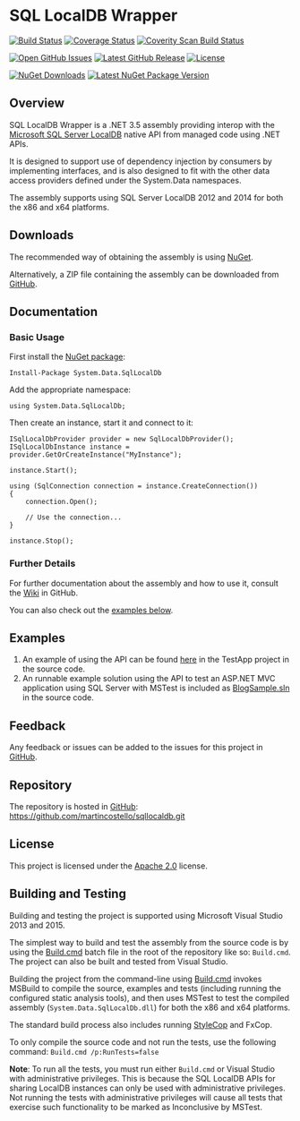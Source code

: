 # SQL LocalDB Wrapper

[![Build Status](https://ci.appveyor.com/api/projects/status/github/martincostello/sqllocaldb?branch=master&svg=true)](https://ci.appveyor.com/project/martincostello/sqllocaldb) [![Coverage Status](https://coveralls.io/repos/martincostello/sqllocaldb/badge.svg?branch=master)](https://coveralls.io/r/martincostello/sqllocaldb?branch=master) [![Coverity Scan Build Status](https://scan.coverity.com/projects/2424/badge.svg)](https://scan.coverity.com/projects/2424)

[![Open GitHub Issues](https://img.shields.io/github/issues/martincostello/sqllocaldb.svg?label=Open%20Issues)](https://github.com/martincostello/sqllocaldb/issues) [![Latest GitHub Release](https://img.shields.io/github/release/martincostello/sqllocaldb.svg?label=Latest%20Release)](https://github.com/martincostello/sqllocaldb/releases/latest) [![License](https://img.shields.io/github/license/martincostello/sqllocaldb.svg?label=License)](https://github.com/martincostello/sqllocaldb/blob/master/license.txt)

[![NuGet Downloads](https://img.shields.io/nuget/dt/System.Data.SqlLocalDb.svg?label=NuGet%20Downloads)](http://www.nuget.org/packages/System.Data.SqlLocalDb/) [![Latest NuGet Package Version](https://img.shields.io/nuget/v/System.Data.SqlLocalDb.svg?label=Latest%20NuGet%20Package)](http://www.nuget.org/packages/System.Data.SqlLocalDb/)

## Overview

SQL LocalDB Wrapper is a .NET 3.5 assembly providing interop with the [Microsoft SQL Server LocalDB](http://msdn.microsoft.com/en-us/library/hh510202.aspx) native API from managed code using .NET APIs.

It is designed to support use of dependency injection by consumers by implementing interfaces, and is also designed to fit with the other data access providers defined under the System.Data namespaces.

The assembly supports using SQL Server LocalDB 2012 and 2014 for both the x86 and x64 platforms.

## Downloads

The recommended way of obtaining the assembly is using [NuGet](https://www.nuget.org/packages/System.Data.SqlLocalDb).

Alternatively, a ZIP file containing the assembly can be downloaded from [GitHub](https://github.com/martincostello/sqllocaldb/releases/latest).

## Documentation

### Basic Usage

First install the [NuGet package](https://www.nuget.org/packages/System.Data.SqlLocalDb/):

```Install-Package System.Data.SqlLocalDb```

Add the appropriate namespace:

```
using System.Data.SqlLocalDb;
```

Then create an instance, start it and connect to it:

```
ISqlLocalDbProvider provider = new SqlLocalDbProvider();
ISqlLocalDbInstance instance = provider.GetOrCreateInstance("MyInstance");

instance.Start();

using (SqlConnection connection = instance.CreateConnection())
{
    connection.Open();

    // Use the connection...
}

instance.Stop();
```

### Further Details

For further documentation about the assembly and how to use it, consult the [Wiki](https://github.com/martincostello/sqllocaldb/wiki) in GitHub.

You can also check out the [examples below](https://github.com/martincostello/sqllocaldb#examples).

## Examples

  1. An example of using the API can be found [here](https://github.com/martincostello/sqllocaldb/blob/master/src/TestApp/Program.cs) in the TestApp project in the source code.
  1. An runnable example solution using the API to test an ASP.NET MVC application using SQL Server with MSTest is included as [BlogSample.sln](https://github.com/martincostello/sqllocaldb/blob/master/src/BlogSample.sln) in the source code.

## Feedback

Any feedback or issues can be added to the issues for this project in [GitHub](https://github.com/martincostello/sqllocaldb/issues).

## Repository

The repository is hosted in [GitHub](https://github.com/martincostello/sqllocaldb): https://github.com/martincostello/sqllocaldb.git

## License

This project is licensed under the [Apache 2.0](http://www.apache.org/licenses/LICENSE-2.0.txt) license.

## Building and Testing

Building and testing the project is supported using Microsoft Visual Studio 2013 and 2015.

The simplest way to build and test the assembly from the source code is by using the [Build.cmd](https://github.com/martincostello/sqllocaldb/blob/master/Build.cmd) batch file in the root of the repository like so: ```Build.cmd```. The project can also be built and tested from Visual Studio.

Building the project from the command-line using [Build.cmd](https://github.com/martincostello/sqllocaldb/blob/master/Build.cmd) invokes MSBuild to compile the source, examples and tests (including running the configured static analysis tools), and then uses MSTest to test the compiled assembly (```System.Data.SqlLocalDb.dll```) for both the x86 and x64 platforms.

The standard build process also includes running [StyleCop](https://stylecop.codeplex.com/) and FxCop.

To only compile the source code and not run the tests, use the following command: ```Build.cmd /p:RunTests=false```

__Note__: To run all the tests, you must run either ```Build.cmd``` or Visual Studio with administrative privileges. This is because the SQL LocalDB APIs for sharing LocalDB instances can only be used with administrative privileges. Not running the tests with administrative privileges will cause all tests that exercise such functionality to be marked as Inconclusive by MSTest.
